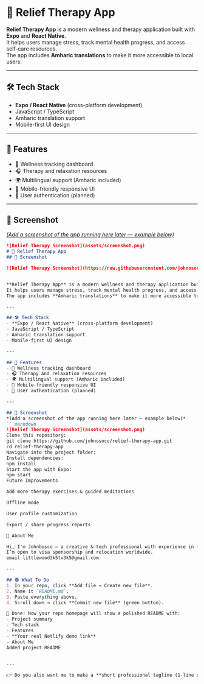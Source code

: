 # 🌿 Relief Therapy App

**Relief Therapy App** is a modern wellness and therapy application built with **Expo** and **React Native**.  
It helps users manage stress, track mental health progress, and access self-care resources.  
The app includes **Amharic translations** to make it more accessible to local users.

---

## 🛠 Tech Stack
- **Expo / React Native** (cross-platform development)  
- JavaScript / TypeScript  
- Amharic translation support  
- Mobile-first UI design  

---

## 🚀 Features
- 📝 Wellness tracking dashboard  
- 🎧 Therapy and relaxation resources  
- 🌍 Multilingual support (Amharic included)  
- 📱 Mobile-friendly responsive UI  
- 🔐 User authentication (planned)  

---

## 📸 Screenshot
[*(Add a screenshot of the app running here later — example below)*  ](https://github.com/johnosoco/relief-therapy-app/blob/main/relieftherapyScreenshot.jpg)
```markdown
![Relief Therapy Screenshot](assets/screenshot.png)
# 🌿 Relief Therapy App
## 📸 Screenshot

![Relief Therapy Screenshot](https://raw.githubusercontent.com/johnosoco/relief-therapy-app/main/screenshot.png)


**Relief Therapy App** is a modern wellness and therapy application built with **Expo** and **React Native**.  
It helps users manage stress, track mental health progress, and access self-care resources.  
The app includes **Amharic translations** to make it more accessible to local users.

---

## 🛠 Tech Stack
- **Expo / React Native** (cross-platform development)  
- JavaScript / TypeScript  
- Amharic translation support  
- Mobile-first UI design  

---

## 🚀 Features
- 📝 Wellness tracking dashboard  
- 🎧 Therapy and relaxation resources  
- 🌍 Multilingual support (Amharic included)  
- 📱 Mobile-friendly responsive UI  
- 🔐 User authentication (planned)  

---

## 📸 Screenshot
*(Add a screenshot of the app running here later — example below)*  
```markdown
![Relief Therapy Screenshot](assets/screenshot.png)
Clone this repository:
git clone https://github.com/johnosoco/relief-therapy-app.git
cd relief-therapy-app
Navigate into the project folder:
Install dependencies:
npm install
Start the app with Expo:
npm start
Future Improvements

Add more therapy exercises & guided meditations

Offline mode

User profile customization

Export / share progress reports

🙋 About Me

Hi, I'm Johnbosco — a creative & tech professional with experience in filmmaking, video editing, app & web development, social media, and IT management.
I’m open to visa sponsorship and relocation worldwide.
email littlewood3k5tv3k5@gmail.com

---

## 🟢 What To Do
1. In your repo, click **Add file → Create new file**.  
2. Name it `README.md`.  
3. Paste everything above.  
4. Scroll down → click **Commit new file** (green button).  

🎉 Done! Now your repo homepage will show a polished README with:  
- Project summary  
- Tech stack  
- Features  
- **Your real Netlify demo link**  
- About Me
Added project README
 

---

👉 Do you also want me to make a **short professional tagline (1-line description)** for this repo, so it looks clean when someone views your profile or searches GitHub?

